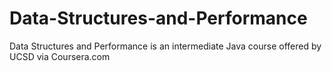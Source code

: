 # Data-Structures-and-Performance
Data Structures and Performance is an intermediate Java course offered by UCSD via Coursera.com

